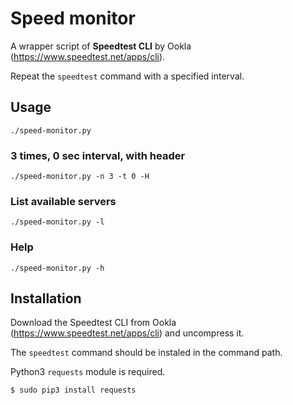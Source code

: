 # Speed monitor
A wrapper script of **Speedtest CLI** by Ookla (https://www.speedtest.net/apps/cli).

Repeat the `speedtest` command with a specified interval.

## Usage
```
./speed-monitor.py
```
### 3 times, 0 sec interval, with header
```
./speed-monitor.py -n 3 -t 0 -H
```
### List available servers
```
./speed-monitor.py -l
```
### Help
```
./speed-monitor.py -h
```

## Installation
Download the Speedtest CLI from Ookla (https://www.speedtest.net/apps/cli) and uncompress it.

The `speedtest` command should be instaled in the command path.

Python3 `requests` module is required.
```
$ sudo pip3 install requests
```
